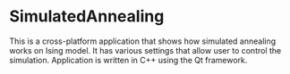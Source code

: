# SimulatedAnnealing
This is a cross-platform application that shows how simulated annealing works on Ising model. It has various settings that allow user to control the simulation. Application is written in C++ using the Qt framework.
